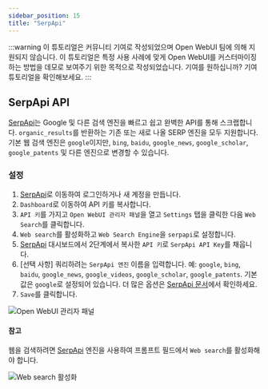 ```yaml
---
sidebar_position: 15
title: "SerpApi"
---
```


:::warning
이 튜토리얼은 커뮤니티 기여로 작성되었으며 Open WebUI 팀에 의해 지원되지 않습니다. 이 튜토리얼은 특정 사용 사례에 맞게 Open WebUI를 커스터마이징하는 방법을 데모로 보여주기 위한 목적으로 작성되었습니다. 기여를 원하십니까? 기여 튜토리얼을 확인해보세요.
:::

## SerpApi API

[SerpApi](https://serpapi.com/)는 Google 및 다른 검색 엔진을 빠르고 쉽고 완벽한 API를 통해 스크랩합니다. `organic_results`를 반환하는 기존 또는 새로 나올 SERP 엔진을 모두 지원합니다. 기본 웹 검색 엔진은 `google`이지만, `bing`, `baidu`, `google_news`, `google_scholar`, `google_patents` 및 다른 엔진으로 변경할 수 있습니다.

### 설정

1. [SerpApi](https://serpapi.com/)로 이동하여 로그인하거나 새 계정을 만듭니다.
2. `Dashboard`로 이동하여 API 키를 복사합니다.
3. `API 키`를 가지고 `Open WebUI 관리자 패널`을 열고 `Settings` 탭을 클릭한 다음 `Web Search`를 클릭합니다.
4. `Web search`를 활성화하고 `Web Search Engine`을 `serpapi`로 설정합니다.
5. [SerpApi](https://serpapi.com/) 대시보드에서 2단계에서 복사한 `API 키`로 `SerpApi API Key`를 채웁니다.
6. [선택 사항] 쿼리하려는 `SerpApi 엔진` 이름을 입력합니다. 예: `google`, `bing`, `baidu`, `google_news`, `google_videos`, `google_scholar`, `google_patents`. 기본값은 `google`로 설정되어 있습니다. 더 많은 옵션은 [SerpApi 문서](https://serpapi.com/dashboard)에서 확인하세요.
7. `Save`를 클릭합니다.

![Open WebUI 관리자 패널](/images/tutorial_serpapi_search.png)

#### 참고

웹을 검색하려면 [SerpApi](https://serpapi.com/) 엔진을 사용하여 프롬프트 필드에서 `Web search`를 활성화해야 합니다.

![Web search 활성화](/images/enable_web_search.png)
